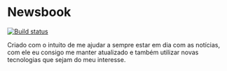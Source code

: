 # Newsbook

[![Build status](https://ci.appveyor.com/api/projects/status/k6n7ykf6111mg5i4?svg=true)](https://ci.appveyor.com/project/sergioprates/newsbook)

Criado com o intuito de me ajudar a sempre estar em dia com as notícias, com ele eu consigo me manter atualizado e também utilizar novas tecnologias que sejam do meu interesse.

